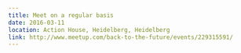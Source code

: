 ```yaml
---
title: Meet on a regular basis
date: 2016-03-11
location: Action House, Heidelberg, Heidelberg
link: http://www.meetup.com/back-to-the-future/events/229315591/
---
```

